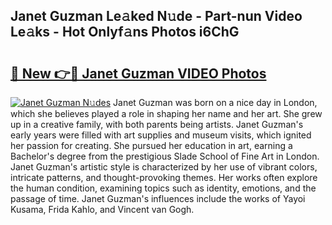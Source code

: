 ## Janet Guzman Le𝚊ked N𝚞de - Part-nun Video Le𝚊ks - Hot Onlyf𝚊ns Photos i6ChG

# <h2><a href="http://ac37043.deff.icu/?id=Janet+Guzman">🔗 New 👉🔴 Janet Guzman VIDEO Photos</a></h2>

[![Janet Guzman N𝚞des](https://i.imgur.com/rIISA9y.gif)](http://ac37043.deff.icu/?id=Janet+Guzman)
Janet Guzman was born on a nice day in London, which she believes played a role in shaping her name and her art. She grew up in a creative family, with both parents being artists. Janet Guzman's early years were filled with art supplies and museum visits, which ignited her passion for creating. She pursued her education in art, earning a Bachelor's degree from the prestigious Slade School of Fine Art in London. Janet Guzman's artistic style is characterized by her use of vibrant colors, intricate patterns, and thought-provoking themes. Her works often explore the human condition, examining topics such as identity, emotions, and the passage of time. Janet Guzman's influences include the works of Yayoi Kusama, Frida Kahlo, and Vincent van Gogh.
